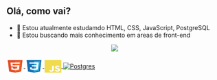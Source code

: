 ## Olá, como vai? 

- 🌱 Estou atualmente estudamdo HTML, CSS, JavaScript, PostgreSQL
- 👯 Estou buscando mais conhecimento em areas de front-end

<div align="center">
  <a href="https://github.com/AllShad">
  <img height="180em" src="https://github-readme-stats.vercel.app/api?username=AllShad&show_icons=true&theme=blue&include_all_commits=true&count_private=true"/>
</div>

<div style="display: inline_block"><br>
  <img align="center" alt="HTML" height="30" width="40" src="https://raw.githubusercontent.com/devicons/devicon/master/icons/html5/html5-original.svg">
  <img align="center" alt="CSS" height="30" width="40" src="https://raw.githubusercontent.com/devicons/devicon/master/icons/css3/css3-original.svg">
  <img align="center" alt="Js" height="30" width="40" src="https://raw.githubusercontent.com/devicons/devicon/master/icons/javascript/javascript-plain.svg">
  <img align="center" alt="Postgres" height="30" width="40" src="https://cdn.jsdelivr.net/gh/devicons/devicon/icons/postgresql/postgresql-original.svg" />
</div>
  
  ##
